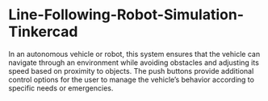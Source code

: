 # Line-Following-Robot-Simulation-Tinkercad
In an autonomous vehicle or robot, this system ensures that the vehicle can navigate through an environment while avoiding obstacles and adjusting its speed based on proximity to objects. The push buttons provide additional control options for the user to manage the vehicle’s behavior according to specific needs or emergencies.

